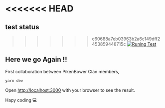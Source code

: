 <<<<<<< HEAD
=======
## test status

>>>>>>> c60688a7eb03963b2a6c149dff2453859448715c
[![Runing Test](https://github.com/Djinzo/portforyou/actions/workflows/github-ci.yml/badge.svg)](https://github.com/Djinzo/portforyou/actions/workflows/github-ci.yml)

## Here we go Again !! 

First collaboration between PikenBower Clan members,  


```bash
yarn dev 
```

Open [http://localhost:3000](http://localhost:3000) with your browser to see the result.

Hapy coding 💻 

